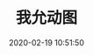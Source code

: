 ---
title: 我允动图
date: 2020-02-19 10:51:50
type: "gallery"
layout: "gallery"
password: 
img: https://cdn.jsdelivr.net/gh/ZhjDestiny/woyungif/img-0020rFOVgy1gk76cw3d6ig60p00kg4qv02.gif
---